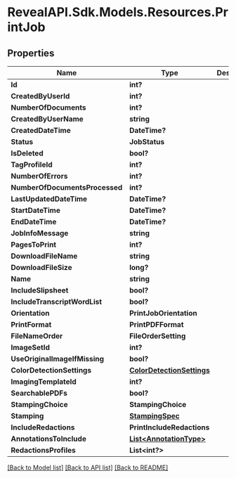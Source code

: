 # RevealAPI.Sdk.Models.Resources.PrintJob
## Properties

Name | Type | Description | Notes
------------ | ------------- | ------------- | -------------
**Id** | **int?** |  | [optional] 
**CreatedByUserId** | **int?** |  | [optional] 
**NumberOfDocuments** | **int?** |  | [optional] 
**CreatedByUserName** | **string** |  | [optional] 
**CreatedDateTime** | **DateTime?** |  | [optional] 
**Status** | **JobStatus** |  | [optional] 
**IsDeleted** | **bool?** |  | [optional] 
**TagProfileId** | **int?** |  | [optional] 
**NumberOfErrors** | **int?** |  | [optional] 
**NumberOfDocumentsProcessed** | **int?** |  | [optional] 
**LastUpdatedDateTime** | **DateTime?** |  | [optional] 
**StartDateTime** | **DateTime?** |  | [optional] 
**EndDateTime** | **DateTime?** |  | [optional] 
**JobInfoMessage** | **string** |  | [optional] 
**PagesToPrint** | **int?** |  | [optional] 
**DownloadFileName** | **string** |  | [optional] 
**DownloadFileSize** | **long?** |  | [optional] 
**Name** | **string** |  | [optional] 
**IncludeSlipsheet** | **bool?** |  | [optional] 
**IncludeTranscriptWordList** | **bool?** |  | [optional] 
**Orientation** | **PrintJobOrientation** |  | [optional] 
**PrintFormat** | **PrintPDFFormat** |  | [optional] 
**FileNameOrder** | **FileOrderSetting** |  | [optional] 
**ImageSetId** | **int?** |  | [optional] 
**UseOriginalImageIfMissing** | **bool?** |  | [optional] 
**ColorDetectionSettings** | [**ColorDetectionSettings**](ColorDetectionSettings.md) |  | [optional] 
**ImagingTemplateId** | **int?** |  | [optional] 
**SearchablePDFs** | **bool?** |  | [optional] 
**StampingChoice** | **StampingChoice** |  | [optional] 
**Stamping** | [**StampingSpec**](StampingSpec.md) |  | [optional] 
**IncludeRedactions** | **PrintIncludeRedactions** |  | [optional] 
**AnnotationsToInclude** | [**List&lt;AnnotationType&gt;**](AnnotationType.md) |  | [optional] 
**RedactionsProfiles** | **List&lt;int?&gt;** |  | [optional] 

[[Back to Model list]](../README.md#documentation-for-models) [[Back to API list]](../README.md#documentation-for-api-endpoints) [[Back to README]](../README.md)

